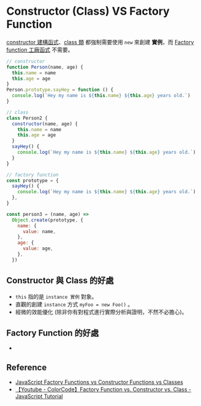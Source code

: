 # Constructor (Class) VS Factory Function

[constructor 建構函式]: /Javascript/constructor
[class 類]: /Javascript/class
[factory function 工廠函式]: /Javascript/factoryFunction

[constructor 建構函式]、[class 類] 都強制需要使用 `new` 來創建 **實例**，而 [Factory function 工廠函式] 不需要。

```js
// constructor
function Person(name, age) {
  this.name = name
  this.age = age
}
Person.prototype.sayHey = function () {
  console.log(`Hey my name is ${this.name} ${this.age} years old.`)
}

// class
class Person2 {
  constructor(name, age) {
    this.name = name
    this.age = age
  }
  sayHey() {
    console.log(`Hey my name is ${this.name} ${this.age} years old.`)
  }
}

// factory function
const prototype = {
  sayHey() {
    console.log(`Hey my name is ${this.name} ${this.age} years old.`)
  },
}

const person3 = (name, age) =>
  Object.create(prototype, {
    name: {
      value: name,
    },
    age: {
      value: age,
    },
  })
```

## Constructor 與 Class 的好處

- `this` 指的是 `instance 實例` 對象。
- 直觀的創建 `instance` 方式 `myFoo = new Foo()` 。
- 經微的效能優化 (除非你有對程式進行實際分析與證明，不然不必擔心)。

## Factory Function 的好處

-

## Reference

- [JavaScript Factory Functions vs Constructor Functions vs Classes](https://medium.com/javascript-scene/javascript-factory-functions-vs-constructor-functions-vs-classes-2f22ceddf33e)
- [【Youtube - ColorCode】Factory Function vs. Constructor vs. Class - JavaScript Tutorial](https://www.youtube.com/watch?v=fbuyliXlDGI&t=103s)
